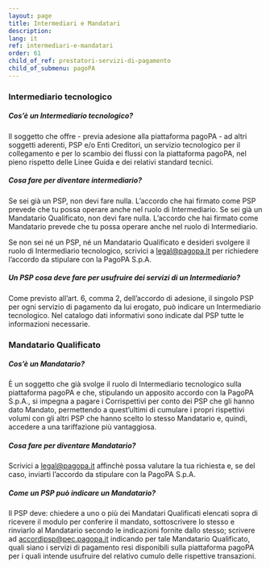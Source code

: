 ```yaml
---
layout: page
title: Intermediari e Mandatari
description: 
lang: it
ref: intermediari-e-mandatari
order: 61
child_of_ref: prestatori-servizi-di-pagamento
child_of_submenu: pagoPA
---
```



### Intermediario tecnologico
##### Cos’è un Intermediario tecnologico?
Il soggetto che offre - previa adesione alla piattaforma pagoPA - ad altri soggetti aderenti,  PSP e/o Enti Creditori, un servizio tecnologico per il collegamento e per lo scambio dei flussi con la piattaforma pagoPA, nel pieno rispetto delle Linee Guida e dei relativi standard tecnici.

##### Cosa fare per diventare intermediario?

Se sei già un PSP, non devi fare nulla. L’accordo che hai firmato come PSP prevede che tu possa operare anche nel ruolo di Intermediario. 
Se sei già un Mandatario Qualificato, non devi fare nulla. L’accordo che hai firmato come Mandatario prevede che tu possa operare anche nel ruolo di Intermediario. 
 
Se non sei né un PSP, né un Mandatario Qualificato e desideri svolgere il ruolo di Intermediario tecnologico, scrivici a [legal@pagopa.it](mailto:legal@pagopa.it) per richiedere l’accordo da stipulare con la PagoPA S.p.A. 

##### Un PSP cosa deve fare per usufruire dei servizi di un Intermediario?
Come previsto all’art. 6, comma 2, dell’accordo di adesione, il singolo PSP per ogni servizio di pagamento da lui erogato, può indicare un Intermediario tecnologico.
Nel catalogo dati informativi sono indicate dal PSP tutte le informazioni necessarie.  

### Mandatario Qualificato

##### Cos’è un Mandatario?
È un soggetto che già svolge il ruolo di Intermediario tecnologico sulla piattaforma pagoPA e che, stipulando un apposito accordo con la PagoPA S.p.A., si impegna a pagare i Corrispettivi per conto dei PSP che gli hanno dato Mandato, permettendo a quest’ultimi di cumulare i propri rispettivi volumi con gli altri PSP che hanno scelto lo stesso Mandatario e, quindi, accedere a una tariffazione più vantaggiosa.


##### Cosa fare per diventare Mandatario?
Scrivici a [legal@pagopa.it](mailto:legal@pagopa.it) affinchè possa valutare la tua richiesta e, se del caso, inviarti l’accordo da stipulare con la PagoPA S.p.A.

##### Come un PSP può indicare un Mandatario?
Il PSP deve: 
chiedere a uno o più dei Mandatari Qualificati elencati sopra di ricevere il modulo per conferire il mandato, sottoscrivere lo stesso e rinviarlo al Mandatario secondo le indicazioni fornite dallo stesso;
scrivere ad [accordipsp@pec.pagopa.it](mailto:accordipsp@pec.pagopa.it) indicando per tale Mandatario Qualificato, quali siano i servizi di pagamento resi disponibili sulla piattaforma pagoPA per i quali intende usufruire del relativo cumulo delle rispettive transazioni.

